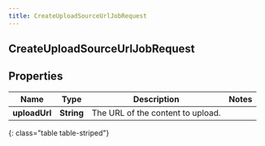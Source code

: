 ```yaml
---
title: CreateUploadSourceUrlJobRequest
---
```

## CreateUploadSourceUrlJobRequest


## Properties

| Name | Type | Description | Notes |
| ------------ | ------------- | ------------- | ------------- |
| **uploadUrl** | <!----><!---->**String**<!----> | The URL of the content to upload. |  |
{: class="table table-striped"}



